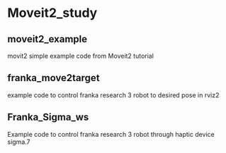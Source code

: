 # Moveit2_study
## moveit2_example
movit2 simple example code from Moveit2 tutorial 
## franka_move2target
example code to control franka research 3 robot to desired pose in rviz2
## Franka_Sigma_ws
Example code to control franka research 3 robot through haptic device sigma.7 
